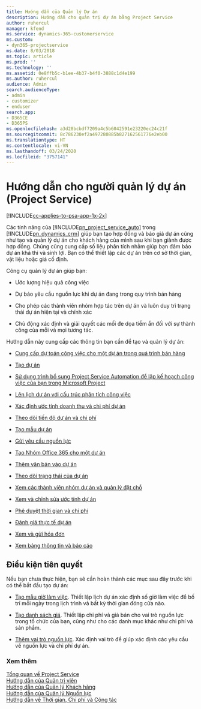 ```yaml
---
title: Hướng dẫn của Quản lý Dự án
description: Hướng dẫn cho quản trị dự án bằng Project Service
author: ruhercul
manager: kfend
ms.service: dynamics-365-customerservice
ms.custom:
- dyn365-projectservice
ms.date: 8/03/2018
ms.topic: article
ms.prod: ''
ms.technology: ''
ms.assetid: 0e8ffb5c-b1ee-4b37-b4f0-3888c1d4e199
ms.author: ruhercul
audience: Admin
search.audienceType:
- admin
- customizer
- enduser
search.app:
- D365CE
- D365PS
ms.openlocfilehash: a3d28bcbdf7209a4c5b6042591e23220ec24c21f
ms.sourcegitcommit: 8c786230ef2a497280885b827162561776e2eb00
ms.translationtype: HT
ms.contentlocale: vi-VN
ms.lasthandoff: 03/24/2020
ms.locfileid: "3757141"
---
```

# <a name="project-manager-guide-project-service"></a>Hướng dẫn cho người quản lý dự án (Project Service)

[!INCLUDE[cc-applies-to-psa-app-1x-2x](../includes/cc-applies-to-psa-app-1x-2x.md)]

Các tính năng của [!INCLUDE[pn_project_service_auto](../includes/pn-project-service-auto.md)] trong [!INCLUDE[pn_dynamics_crm](../includes/pn-dynamics-crm.md)] giúp bạn tạo hợp đồng và báo giá dự án cũng như tạo và quản lý dự án cho khách hàng của mình sau khi bạn giành được hợp đồng. Chúng cũng cung cấp số liệu phân tích nhằm giúp bạn đảm bảo dự án khả thi và sinh lợi. Bạn có thể thiết lập các dự án trên cơ sở thời gian, vật liệu hoặc giá cố định.  
  
 Công cụ quản lý dự án giúp bạn:  
  
-   Ước lượng hiệu quả công việc  
  
-   Dự báo yêu cầu nguồn lực khi dự án đang trong quy trình bán hàng  
  
-   Cho phép các thành viên nhóm hợp tác trên dự án và luôn duy trì trạng thái dự án hiện tại và chính xác  
  
-   Chủ động xác định và giải quyết các mối đe dọa tiềm ẩn đối với sự thành công của mỗi và mọi tương tác.  
  
Hướng dẫn này cung cấp các thông tin bạn cần để tạo và quản lý dự án:  
  
-   [Cung cấp dự toán công việc cho một dự án trong quá trình bán hàng](../project-service/provide-estimates-project-during-sales-process.md)  
  
-   [Tạo dự án](../project-service/create-project.md)  
  
-   [Sử dụng trình bổ sung Project Service Automation để lập kế hoạch công việc của bạn trong Microsoft Project](../project-service/add-plan-work-microsoft-project.md)  
  
-   [Lên lịch dự án với cấu trúc phân tích công việc](../project-service/schedule-project-work-breakdown-structure.md)  
  
-   [Xác định ước tính doanh thu và chi phí dự án](../project-service/determine-project-cost-revenue-estimates.md)  
  
-   [Theo dõi tiến độ dự án và chi phí](../project-service/track-project-progress-cost.md)  
  
-   [Tạo mẫu dự án](../project-service/create-project-template.md)  
  
-   [Gửi yêu cầu nguồn lực](../project-service/submit-resource-requests.md)  
  
-   [Tạo Nhóm Office 365 cho một dự án](../project-service/create-office-365-group-project.md)  
  
-   [Thêm văn bản vào dự án](../project-service/add-documents-project.md)  
  
-   [Theo dõi trạng thái của dự án](../project-service/track-project-status.md)  
  
-   [Xem các thành viên nhóm dự án và quản lý đặt chỗ](../project-service/view-project-team-members-manage-bookings.md)  
  
-   [Xem và chỉnh sửa ước tính dự án](../project-service/view-edit-project-estimates.md)  
  
-   [Phê duyệt thời gian và chi phí](../project-service/approve-time-expenses.md)  
  
-   [Đánh giá thực tế dự án](../project-service/review-project-actuals.md)  
  
-   [Xem và gửi hóa đơn](../project-service/view-send-invoices.md)  
  
-   [Xem bảng thông tin và báo cáo](../project-service/view-dashboards-reports.md)  
  
## <a name="prerequisites"></a>Điều kiện tiên quyết  
 Nếu bạn chưa thực hiện, bạn sẽ cần hoàn thành các mục sau đây trước khi có thể bắt đầu tạo dự án:  
  
-   [Tạo mẫu giờ làm việc](../project-service/create-work-hours-template.md). Thiết lập lịch dự án xác định số giờ làm việc để bố trí mỗi ngày trong lịch trình và bất kỳ thời gian đóng cửa nào.  
  
-   [Tạo danh sách giá](../project-service/create-price-list.md). Thiết lập chi phí và giá bán cho vai trò nguồn lực trong tổ chức của bạn, cũng như cho các danh mục khác như chi phí và sản phẩm.  
  
-   [Thêm vai trò nguồn lực](../project-service/add-resource-roles.md). Xác định vai trò để giúp xác định các yêu cầu về nguồn lực và chi phí dự án.  
  
### <a name="see-also"></a>Xem thêm  
 [Tổng quan về Project Service](../project-service/overview.md)   
 [Hướng dẫn của Quản trị viên](../project-service/admin-guide.md)   
 [Hướng dẫn của Quản lý Khách hàng](../project-service/account-manager-guide.md)   
 [Hướng dẫn của Quản lý Nguồn lực](../project-service/resource-manager-guide.md)   
 [Hướng dẫn về Thời gian, Chi phí và Cộng tác](../project-service/time-expense-collaboration-guide.md)

